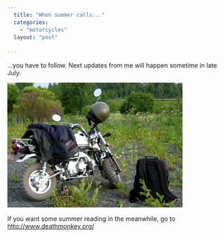 ```yaml
---
  title: "When summer calls..."
  categories: 
    - "motorcycles"
  layout: "post"

---
```

...you have to follow. Next updates from me will happen sometime in late July.

![Monkey headed for the summer](/files/Chrome_monkey_in_the_bush.jpg)

If you want some summer reading in the meanwhile, go to <http://www.deathmonkey.org/>